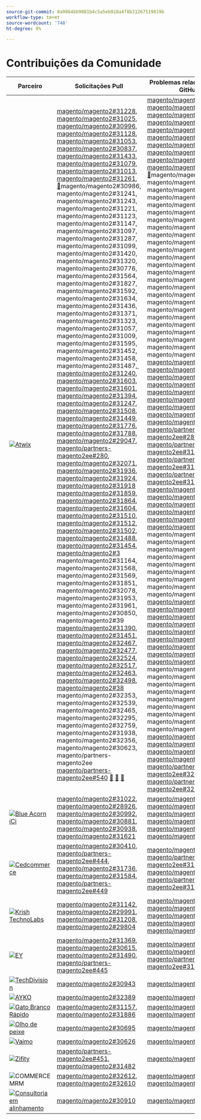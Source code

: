 ```yaml
---
source-git-commit: 8a9864bb9881b4c5a5eb018a4f8b31267519819b
workflow-type: tm+mt
source-wordcount: '748'
ht-degree: 0%

---
```

# Contribuições da Comunidade

| Parceiro | Solicitações Pull | Problemas relacionados do GitHub |
| ------- | ------- | ------- |
| <a target="_blank" href="https://partners.magento.com/portal/directory/?query=Atwix"><img alt="Atwix" src="https://avatars.githubusercontent.com/t/2617739?s=400&v=4"></a> | [magento/magento2#31228](https://github.com/magento/magento2/pull/31228), [magento/magento2#31025](https://github.com/magento/magento2/pull/31025), [magento/magento2#30996](https://github.com/magento/magento2/pull/30996), [magento/magento2#31128](https://github.com/magento/magento2/pull/31128), [magento/magento2#31053](https://github.com/magento/magento2/pull/31053), [magento/magento2#30837](https://github.com/magento/magento2/pull/30837), [magento/magento2#31433](https://github.com/magento/magento2/pull/31433), [magento/magento2#31079](https://github.com/magento/magento2/pull/31079), [magento/magento2#31013](https://github.com/magento/magento2/pull/31013), [magento/magento2#31261](https://github.com/magento/magento2/pull/31261), [&#128279;](https://github.com/magento/magento2/pull/31016)magento/magento2#30986[, &#x200B;](https://github.com/magento/magento2/pull/30986)magento/magento2#31241[, &#x200B;](https://github.com/magento/magento2/pull/31241)magento/magento2#31243[, &#x200B;](https://github.com/magento/magento2/pull/31243)magento/magento2#31221[, &#x200B;](https://github.com/magento/magento2/pull/31221)magento/magento2#31123[, &#x200B;](https://github.com/magento/magento2/pull/31123)magento/magento2#31147[, &#x200B;](https://github.com/magento/magento2/pull/31147)magento/magento2#31097[, &#x200B;](https://github.com/magento/magento2/pull/31097)magento/magento2#31287[, &#x200B;](https://github.com/magento/magento2/pull/31287)magento/magento2#31099[, &#x200B;](https://github.com/magento/magento2/pull/31099)magento/magento2#31420[, &#x200B;](https://github.com/magento/magento2/pull/31420)magento/magento2#31320[, &#x200B;](https://github.com/magento/magento2/pull/31320)magento/magento2#30776[, &#x200B;](https://github.com/magento/magento2/pull/30776)magento/magento2#31564[, &#x200B;](https://github.com/magento/magento2/pull/31564)magento/magento2#31827[, &#x200B;](https://github.com/magento/magento2/pull/31827)magento/magento2#31592[, &#x200B;](https://github.com/magento/magento2/pull/31592)magento/magento2#31634[, &#x200B;](https://github.com/magento/magento2/pull/31634)magento/magento2#31436[, &#x200B;](https://github.com/magento/magento2/pull/31436)magento/magento2#31371[, &#x200B;](https://github.com/magento/magento2/pull/31371)magento/magento2#31323[, &#x200B;](https://github.com/magento/magento2/pull/31323)magento/magento2#31057[, &#x200B;](https://github.com/magento/magento2/pull/31057)magento/magento2#31009[, &#x200B;](https://github.com/magento/magento2/pull/31009)magento/magento2#31595[, &#x200B;](https://github.com/magento/magento2/pull/31595)magento/magento2#31452[, &#x200B;](https://github.com/magento/magento2/pull/31452)magento/magento2#31458[, &#x200B;](https://github.com/magento/magento2/pull/31458)magento/magento2#31487[, &#x200B;](https://github.com/magento/magento2/pull/31487) [magento/magento2#31240](https://github.com/magento/magento2/pull/31418), [magento/magento2#31603](https://github.com/magento/magento2/pull/31240), [magento/magento2#31601](https://github.com/magento/magento2/pull/31603), [magento/magento2#31394](https://github.com/magento/magento2/pull/31601), [magento/magento2#31247](https://github.com/magento/magento2/pull/31394), [magento/magento2#31508](https://github.com/magento/magento2/pull/31247), [magento/magento2#31449](https://github.com/magento/magento2/pull/31508), [magento/magento2#31776](https://github.com/magento/magento2/pull/31449), [magento/magento2#31788](https://github.com/magento/magento2/pull/31776), [magento/magento2#29047](https://github.com/magento/magento2/pull/31788), [magento/partners-magento2ee#280](https://github.com/magento/magento2/pull/29047), [magento/magento2#32071](https://github.com/magento/partners-magento2ee/pull/280), [magento/magento2#31936](https://github.com/magento/magento2/pull/32071), [magento/magento2#31924](https://github.com/magento/magento2/pull/31936), [magento/magento2#31918](https://github.com/magento/magento2/pull/31924) [magento/magento2#31859](https://github.com/magento/magento2/pull/31918), [magento/magento2#31864](https://github.com/magento/magento2/pull/31859), [magento/magento2#31604](https://github.com/magento/magento2/pull/31864), [magento/magento2#31510](https://github.com/magento/magento2/pull/31604), [magento/magento2#31512](https://github.com/magento/magento2/pull/31510), [magento/magento2#31502](https://github.com/magento/magento2/pull/31512), [magento/magento2#31488](https://github.com/magento/magento2/pull/31502), [magento/magento2#31454](https://github.com/magento/magento2/pull/31488), [magento/magento2#3 &#x200B;](https://github.com/magento/magento2/pull/31454)magento/magento2#31164[, &#x200B;](https://github.com/magento/magento2/pull/31507)magento/magento2#31568[, &#x200B;](https://github.com/magento/magento2/pull/31164)magento/magento2#31569[, &#x200B;](https://github.com/magento/magento2/pull/31568)magento/magento2#31851[, &#x200B;](https://github.com/magento/magento2/pull/31569)magento/magento2#32078[, &#x200B;](https://github.com/magento/magento2/pull/31851)magento/magento2#31953[, &#x200B;](https://github.com/magento/magento2/pull/32078)magento/magento2#31961[, &#x200B;](https://github.com/magento/magento2/pull/31953)magento/magento2#30850[, &#x200B;](https://github.com/magento/magento2/pull/31961)magento/magento2#39 [magento/magento2#31390](https://github.com/magento/magento2/pull/30850), [magento/magento2#31451](https://github.com/magento/magento2/pull/31395), [magento/magento2#32467](https://github.com/magento/magento2/pull/31390), [magento/magento2#32477](https://github.com/magento/magento2/pull/31451), [magento/magento2#32524](https://github.com/magento/magento2/pull/32467), [magento/magento2#32517](https://github.com/magento/magento2/pull/32477), [magento/magento2#32463](https://github.com/magento/magento2/pull/32524), [magento/magento2#32498](https://github.com/magento/magento2/pull/32517), [magento/magento2#38 &#x200B;](https://github.com/magento/magento2/pull/32463)magento/magento2#32353[, &#x200B;](https://github.com/magento/magento2/pull/32498)magento/magento2#32539[, &#x200B;](https://github.com/magento/magento2/pull/32288)magento/magento2#32465[, &#x200B;](https://github.com/magento/magento2/pull/32353)magento/magento2#32295[, &#x200B;](https://github.com/magento/magento2/pull/32539)magento/magento2#32759[, &#x200B;](https://github.com/magento/magento2/pull/32465)magento/magento2#31938[, &#x200B;](https://github.com/magento/magento2/pull/32295)magento/magento2#32356[, &#x200B;](https://github.com/magento/magento2/pull/32759)magento/magento2#30623[, &#x200B;](https://github.com/magento/magento2/pull/31938)magento/partners-magento2ee [magento/partners-magento2ee#540](https://github.com/magento/magento2/pull/32356) [&#128279;](https://github.com/magento/magento2/pull/30623) [&#128279;](https://github.com/magento/partners-magento2ee/pull/539) [&#128279;](https://github.com/magento/partners-magento2ee/pull/540) | [magento/magento2#31233](https://github.com/magento/magento2/issues/31233), [magento/magento2#31031](https://github.com/magento/magento2/issues/31031), [magento/magento2#31056](https://github.com/magento/magento2/issues/31056), [magento/magento2#31130](https://github.com/magento/magento2/issues/31130), [magento/magento2#31074](https://github.com/magento/magento2/issues/31074), [magento/magento2#30858](https://github.com/magento/magento2/issues/30858), [magento/magento2#31438](https://github.com/magento/magento2/issues/31438), [magento/magento2#31160](https://github.com/magento/magento2/issues/31160), [magento/magento2#31034](https://github.com/magento/magento2/issues/31034), [magento/magento2#31168](https://github.com/magento/magento2/issues/31168), [&#128279;](https://github.com/magento/magento2/issues/31033)magento/magento2#31039[, &#x200B;](https://github.com/magento/magento2/issues/31039)magento/magento2#31250[, &#x200B;](https://github.com/magento/magento2/issues/31250)magento/magento2#31249[, &#x200B;](https://github.com/magento/magento2/issues/31249)magento/magento2#31234[, &#x200B;](https://github.com/magento/magento2/issues/31234)magento/magento2#31129[, &#x200B;](https://github.com/magento/magento2/issues/31129)magento/magento2#31153[, &#x200B;](https://github.com/magento/magento2/issues/31153)magento/magento2#31132[, &#x200B;](https://github.com/magento/magento2/issues/31132)magento/magento2#31290[, &#x200B;](https://github.com/magento/magento2/issues/31290)magento/magento2#31131[, &#x200B;](https://github.com/magento/magento2/issues/31131)magento/magento2#31440[, &#x200B;](https://github.com/magento/magento2/issues/31440)magento/magento2#31327[, &#x200B;](https://github.com/magento/magento2/issues/31327)magento/magento2#30784[, &#x200B;](https://github.com/magento/magento2/issues/30784)magento/magento2#31575[, &#x200B;](https://github.com/magento/magento2/issues/31575)magento/magento2#31844[, &#x200B;](https://github.com/magento/magento2/issues/31844)magento/magento2#31628[, &#x200B;](https://github.com/magento/magento2/issues/31628)magento/magento2#31647[, &#x200B;](https://github.com/magento/magento2/issues/31647)magento/magento2#31437[, &#x200B;](https://github.com/magento/magento2/issues/31437)magento/magento2#31442[, &#x200B;](https://github.com/magento/magento2/issues/31442)magento/magento2#31325[, &#x200B;](https://github.com/magento/magento2/issues/31325)magento/magento2#31073[, &#x200B;](https://github.com/magento/magento2/issues/31073)magento/magento2#31036[, &#x200B;](https://github.com/magento/magento2/issues/31036)magento/magento2#31627[, &#x200B;](https://github.com/magento/magento2/issues/31627)magento/magento2#31632[, &#x200B;](https://github.com/magento/magento2/issues/31632)magento/magento2#31522[, &#x200B;](https://github.com/magento/magento2/issues/31522)magento/magento2#31521[, &#x200B;](https://github.com/magento/magento2/issues/31521) [magento/magento2#31251](https://github.com/magento/magento2/issues/31441), [magento/magento2#31624](https://github.com/magento/magento2/issues/31251), [magento/magento2#31626](https://github.com/magento/magento2/issues/31624), [magento/magento2#31403](https://github.com/magento/magento2/issues/31626), [magento/magento2#31248](https://github.com/magento/magento2/issues/31403), [magento/magento2#31516](https://github.com/magento/magento2/issues/31248), [magento/magento2#31524](https://github.com/magento/magento2/issues/31516), [magento/magento2#31801](https://github.com/magento/magento2/issues/31524), [magento/magento2#28522](https://github.com/magento/magento2/issues/31801), [magento/partners-magento2ee#28586](https://github.com/magento/magento2/issues/28522), [magento/partners-magento2ee#31435](https://github.com/magento/partners-magento2ee/issues/28586), [magento/partners-magento2ee#31560](https://github.com/magento/partners-magento2ee/issues/31435), [magento/partners-magento2ee#31561](https://github.com/magento/partners-magento2ee/issues/31560), [magento/magento2#32072](https://github.com/magento/partners-magento2ee/issues/31561), [magento/magento2#31937](https://github.com/magento/magento2/issues/32072), [magento/magento2#31902](https://github.com/magento/magento2/issues/31937), [magento/magento2#31860](https://github.com/magento/magento2/issues/31902), [magento/magento2#31865](https://github.com/magento/magento2/issues/31860), [magento/magento2#33 &#x200B;](https://github.com/magento/magento2/issues/31865)magento/magento2#31515[, &#x200B;](https://github.com/magento/magento2/issues/31623)magento/magento2#31514[, &#x200B;](https://github.com/magento/magento2/issues/31515)magento/magento2#31519[, &#x200B;](https://github.com/magento/magento2/issues/31514)magento/magento2#31520[, &#x200B;](https://github.com/magento/magento2/issues/31519)magento/magento2#31517[, &#x200B;](https://github.com/magento/magento2/issues/31520)magento/magento2#31075[, &#x200B;](https://github.com/magento/magento2/issues/31517)magento/magento2#31574[, &#x200B;](https://github.com/magento/magento2/issues/31075)magento/magento2#31573[, &#x200B;](https://github.com/magento/magento2/issues/31574)magento/magento2#3 [magento/magento2#32079](https://github.com/magento/magento2/issues/31573), [magento/magento2#31954](https://github.com/magento/magento2/issues/31852), [magento/magento2#31962](https://github.com/magento/magento2/issues/32079), [magento/magento2#30855](https://github.com/magento/magento2/issues/31954), [magento/magento2#30645](https://github.com/magento/magento2/issues/31962), [magento/magento2#31523](https://github.com/magento/magento2/issues/30855), [magento/magento2#32505](https://github.com/magento/magento2/issues/30645), [magento/magento2#32504](https://github.com/magento/magento2/issues/31523), [magento/magento2#38 &#x200B;](https://github.com/magento/magento2/issues/32505)magento/magento2#32518[, &#x200B;](https://github.com/magento/magento2/issues/32504)magento/magento2#32507[, &#x200B;](https://github.com/magento/magento2/issues/32583)magento/magento2#32569[, &#x200B;](https://github.com/magento/magento2/issues/32518)magento/magento2#32502[, &#x200B;](https://github.com/magento/magento2/issues/32507)magento/magento2#32379[, &#x200B;](https://github.com/magento/magento2/issues/32569)magento/magento2#32279[, &#x200B;](https://github.com/magento/magento2/issues/32502)magento/magento2#32568[, &#x200B;](https://github.com/magento/magento2/issues/32379)magento/magento2#32506[, &#x200B;](https://github.com/magento/magento2/issues/32279)magento/magento2#36 [magento/magento2#4451](https://github.com/magento/magento2/issues/32568), [magento/magento2#32577](https://github.com/magento/magento2/issues/32506), [magento/magento2#29631](https://github.com/magento/magento2/issues/32377), [magento/magento2#30210](https://github.com/magento/magento2/issues/4451), [magento/partners-magento2ee#32574](https://github.com/magento/magento2/issues/32577), [magento/partners-magento2ee#32928](https://github.com/magento/magento2/issues/29631) [&#128279;](https://github.com/magento/magento2/issues/30210) [&#128279;](https://github.com/magento/partners-magento2ee/issues/32574) [&#128279;](https://github.com/magento/partners-magento2ee/issues/32928) |
| <a target="_blank" href="https://solutionpartners.adobe.com/s/directory/detail/blue+acorn+ici"><img alt="Blue Acorn iCi" src="https://avatars.githubusercontent.com/t/2916141?s=400&v=4"></a> | [magento/magento2#31022](https://github.com/magento/magento2/pull/31022), [magento/magento2#28926](https://github.com/magento/magento2/pull/28926), [magento/magento2#30992](https://github.com/magento/magento2/pull/30992), [magento/magento2#30881](https://github.com/magento/magento2/pull/30881), [magento/magento2#30938](https://github.com/magento/magento2/pull/30938), [magento/magento2#31621](https://github.com/magento/magento2/pull/31621) | [magento/magento2#30265](https://github.com/magento/magento2/issues/30265), [magento/magento2#29528](https://github.com/magento/magento2/issues/29528), [magento/magento2#30286](https://github.com/magento/magento2/issues/30286), [magento/magento2#30880](https://github.com/magento/magento2/issues/30880), [magento/magento2#29690](https://github.com/magento/magento2/issues/29690), [magento/magento2#27678](https://github.com/magento/magento2/issues/27678) |
| <a target="_blank" href="https://partners.magento.com/portal/directory/?query=Cedcommerce"><img alt="Cedcommerce" src="https://avatars.githubusercontent.com/t/3028824?s=400&v=4"></a> | [magento/magento2#30410](https://github.com/magento/magento2/pull/30410), [magento/partners-magento2ee#444](https://github.com/magento/partners-magento2ee/pull/444), [magento/magento2#31736](https://github.com/magento/magento2/pull/31736), [magento/magento2#31584](https://github.com/magento/magento2/pull/31584), [magento/partners-magento2ee#449](https://github.com/magento/partners-magento2ee/pull/449) | [magento/magento2#30424](https://github.com/magento/magento2/issues/30424), [magento/partners-magento2ee#31111](https://github.com/magento/partners-magento2ee/issues/31111), [magento/magento2#31660](https://github.com/magento/magento2/issues/31660), [magento/partners-magento2ee#31331](https://github.com/magento/partners-magento2ee/issues/31331) |
| <a target="_blank" href="https://solutionpartners.adobe.com/s/directory/detail/krish+technolabs"><img alt="Krish TechnoLabs" src="https://avatars.githubusercontent.com/t/2849637?s=400&v=4"></a> | [magento/magento2#31142](https://github.com/magento/magento2/pull/31142), [magento/magento2#29991](https://github.com/magento/magento2/pull/29991), [magento/magento2#31208](https://github.com/magento/magento2/pull/31208), [magento/magento2#29804](https://github.com/magento/magento2/pull/29804) | [magento/magento2#30911](https://github.com/magento/magento2/issues/30911), [magento/magento2#29936](https://github.com/magento/magento2/issues/29936), [magento/magento2#31188](https://github.com/magento/magento2/issues/31188), [magento/magento2#29365](https://github.com/magento/magento2/issues/29365), [magento/magento2#29805](https://github.com/magento/magento2/issues/29805) |
| <a target="_blank" href="https://partners.magento.com/portal/directory/?query=EY"><img alt="EY" src="https://avatars.githubusercontent.com/t/3415735?s=400&v=4"></a> | [magento/magento2#31369](https://github.com/magento/magento2/pull/31369), [magento/magento2#30615](https://github.com/magento/magento2/pull/30615), [magento/magento2#31490](https://github.com/magento/magento2/pull/31490), [magento/partners-magento2ee#445](https://github.com/magento/partners-magento2ee/pull/445) | [magento/magento2#4451](https://github.com/magento/magento2/issues/4451), [magento/magento2#29302](https://github.com/magento/magento2/issues/29302), [magento/partners-magento2ee#31196](https://github.com/magento/partners-magento2ee/issues/31196) |
| <a target="_blank" href="https://partners.magento.com/portal/directory/?query=TechDivision"><img alt="TechDivision" src="https://avatars.githubusercontent.com/t/2617775?s=400&v=4"></a> | [magento/magento2#30943](https://github.com/magento/magento2/pull/30943) | [magento/magento2#30936](https://github.com/magento/magento2/issues/30936) |
| <a target="_blank" href="https://partners.magento.com/portal/directory/?query=AYKO"><img alt="AYKO" src="https://avatars.githubusercontent.com/t/2841512?s=400&v=4"></a> | [magento/magento2#32389](https://github.com/magento/magento2/pull/32389) | [magento/magento2#32088](https://github.com/magento/magento2/issues/32088) |
| <a target="_blank" href="https://solutionpartners.adobe.com/s/directory/detail/fast+white+cat"><img alt="Gato Branco Rápido" src="https://avatars.githubusercontent.com/t/3579504?s=400&v=4"></a> | [magento/magento2#31157](https://github.com/magento/magento2/pull/31157), [magento/magento2#31886](https://github.com/magento/magento2/pull/31886) | [magento/magento2#30724](https://github.com/magento/magento2/issues/30724), [magento/magento2#30471](https://github.com/magento/magento2/issues/30471) |
| <a target="_blank" href="https://partners.magento.com/portal/directory/?query=Fisheye"><img alt="Olho de peixe" src="https://avatars.githubusercontent.com/t/3171724?s=400&v=4"></a> | [magento/magento2#30695](https://github.com/magento/magento2/pull/30695) | [magento/magento2#30788](https://github.com/magento/magento2/issues/30788) |
| <a target="_blank" href="https://partners.magento.com/portal/directory/?query=Vaimo"><img alt="Vaimo" src="https://avatars.githubusercontent.com/t/2617778?s=400&v=4"></a> | [magento/magento2#30626](https://github.com/magento/magento2/pull/30626) | [magento/magento2#30622](https://github.com/magento/magento2/issues/30622) |
| <a target="_blank" href="https://partners.magento.com/portal/directory/?query=Ziffity"><img alt="Zifity" src="https://avatars.githubusercontent.com/t/3432500?s=400&v=4"></a> | [magento/partners-magento2ee#451](https://github.com/magento/partners-magento2ee/pull/451), [magento/magento2#31482](https://github.com/magento/magento2/pull/31482) | [magento/magento2#31557](https://github.com/magento/magento2/issues/31557) |
| <img alt="COMMERCE MRM" src="https://avatars.githubusercontent.com/t/3714179?s=400&v=4"></a> | [magento/magento2#32612](https://github.com/magento/magento2/pull/32612), [magento/magento2#32610](https://github.com/magento/magento2/pull/32610) | [magento/magento2#32578](https://github.com/magento/magento2/issues/32578), [magento/magento2#32658](https://github.com/magento/magento2/issues/32658) |
| <a target="_blank" href="https://solutionpartners.adobe.com/s/directory/detail/aligent+consulting"><img alt="Consultoria em alinhamento" src="https://avatars.githubusercontent.com/t/2686050?s=400&v=4"></a> | [magento/magento2#30910](https://github.com/magento/magento2/pull/30910) | [magento/magento2#30909](https://github.com/magento/magento2/issues/30909) |
